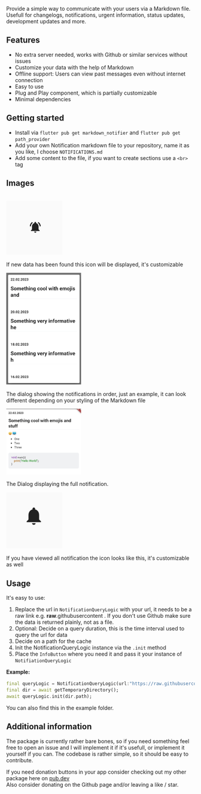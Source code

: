 Provide a simple way to communicate with your users via a Markdown file. Usefull for changelogs, notifications, urgent information, status updates, development updates and more.


## Features
- No extra server needed, works with Github or similar services without issues
- Customize your data with the help of Markdown
- Offline support: Users can view past messages even without internet connection
- Easy to use
- Plug and Play component, which is partially customizable
- Minimal dependencies

## Getting started

- Install via `flutter pub get markdown_notifier` and `flutter pub get path_provider`
- Add your own Notification markdown file to your repository, name it as you like, I choose `NOTIFICATIONS.md`
- Add some content to the file, if you want to create sections use a `<br>` tag

## Images
<br>

<img src="./imgs/1.jpg" alt="lala" width=150/> 
<br>

If new data has been found this icon will be displayed, it's customizable

<img src="./imgs/2.jpg" alt="lala" width=200/>
<br>

The dialog showing the notifications in order, just an example, it can look different depending on your styling of the Markdown file

<img src="./imgs/3.jpg" alt="lala" width=200/>
<br>

The Dialog displaying the full notification.

<img src="./imgs/4.jpg" alt="lala" width=150/>
<br>

If you have viewed all notification the icon looks like this, it's customizable as well

## Usage

It's easy to use:
1. Replace the url in `NotificationQueryLogic` with your url, it needs to be a raw link e.g. **raw**.githubusercontent . If you don't use Github make sure the data is returned plainly, not as a file.
2. Optional: Decide on a query duration, this is the time interval used to query the url for data
3. Decide on a path for the cache
4. Init the NotificationQueryLogic instance via the `.init` method
5. Place the `InfoButton` where you need it and pass it your instance of `NotifiationQueryLogic`

**Example:**
```dart
final queryLogic = NotificationQueryLogic(url:"https://raw.githubusercontent.com/Flajt/markdown_notifier/master/NOTIFICATIONS.md");
final dir = await getTemporaryDirectory();
await queryLogic.init(dir.path);
```
You can also find this in the example folder.

## Additional information

The package is currently rather bare bones, so if you need something feel free to open an issue and I will implement it if it's usefull, or implement it yourself if you can. The codebase is rather simple, so it should be easy to contribute.
<br>

If you need donation buttons in your app consider checking out my other package here on [pub.dev](https://pub.dev/packages/flutter_donation_buttons)
<br>
Also consider donating on the Github page and/or leaving a like / star.